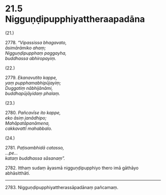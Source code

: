 # 21.5 Nigguṇḍipupphiyattheraapadāna

(21.)

2778\. _“Vipassissa bhagavato,_  
_āsimārāmiko ahaṃ;_  
_Nigguṇḍipupphaṃ paggayha,_  
_buddhassa abhiropayiṃ._  

(22.)

2779\. _Ekanavutito kappe,_  
_yaṃ pupphamabhipūjayiṃ;_  
_Duggatiṃ nābhijānāmi,_  
_buddhapūjāyidaṃ phalaṃ._  

(23.)

2780\. _Pañcavīse ito kappe,_  
_eko āsiṃ janādhipo;_  
_Mahāpatāpanāmena,_  
_cakkavattī mahabbalo._  

(24.)

2781\. _Paṭisambhidā catasso,_  
_…pe…_  
_kataṃ buddhassa sāsanaṃ”._  

2782\. Itthaṃ sudaṃ āyasmā nigguṇḍipupphiyo thero imā gāthāyo abhāsitthāti.

---

2783\. Nigguṇḍipupphiyattherassāpadānaṃ pañcamaṃ.
